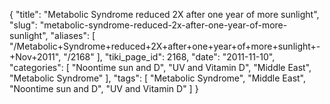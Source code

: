 {
    "title": "Metabolic Syndrome reduced 2X after one year of more sunlight",
    "slug": "metabolic-syndrome-reduced-2x-after-one-year-of-more-sunlight",
    "aliases": [
        "/Metabolic+Syndrome+reduced+2X+after+one+year+of+more+sunlight+-+Nov+2011",
        "/2168"
    ],
    "tiki_page_id": 2168,
    "date": "2011-11-10",
    "categories": [
        "Noontime sun and D",
        "UV and Vitamin D",
        "Middle East",
        "Metabolic Syndrome"
    ],
    "tags": [
        "Metabolic Syndrome",
        "Middle East",
        "Noontime sun and D",
        "UV and Vitamin D"
    ]
}